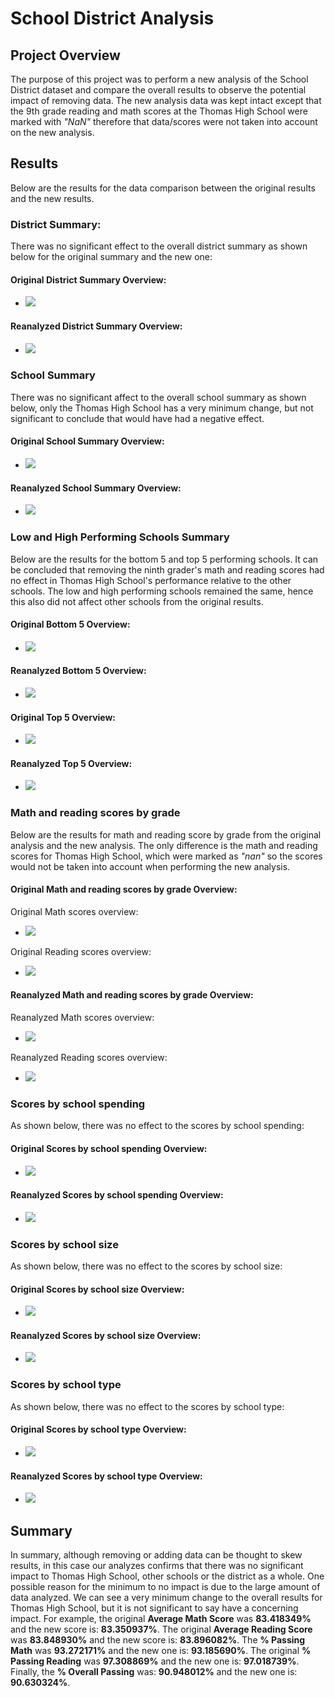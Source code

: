 # School District Analysis

## Project Overview
The purpose of this project was to perform a new analysis of the School District dataset and compare the overall results to observe the potential impact of removing data.  The new analysis data was kept intact except that the 9th grade reading and math scores at the Thomas High School were marked with _"NaN"_ therefore that data/scores were not taken into account on the new analysis.

## Results
Below are the results for the data comparison between the original results and the new results.

### District Summary:
There was no significant effect to the overall district summary as shown below for the original summary and the new one:

#### Original District Summary Overview:
- <image src="./analysis/images/District_Summary_Overview_original.png">

#### Reanalyzed District Summary Overview:
- <image src="./analysis/images/District_Summary_Overview_Reanalyzed.png">


### School Summary
There was no significant affect to the overall school summary as shown below, only the Thomas High School has a very minimum change, but not significant to conclude that would have had a negative effect.

#### Original School Summary Overview:
- <image src="./analysis/images/Per_School_Summary_Overview_original.png">

#### Reanalyzed School Summary Overview:
- <image src="./analysis/images/Per_School_Summary_Overview_Reanalyzed.png">


### Low and High Performing Schools Summary
Below are the results for the bottom 5 and top 5 performing schools.  It can be concluded that removing the ninth grader's math and reading scores had no effect in Thomas High School's performance relative to the other schools.  The low and high performing schools remained the same, hence this also did not affect other schools from the original results.

#### Original Bottom 5 Overview:
- <image src="./analysis/images/Bottom5_LowPerformingSchools_original.png">

#### Reanalyzed Bottom 5 Overview:
- <image src="./analysis/images/Bottom5_LowPerformingSchools_Reanalyzed.png">

#### Original Top 5 Overview:
- <image src="./analysis/images/Top5_HighPerformingSchools_original.png">

#### Reanalyzed Top 5 Overview:
- <image src="./analysis/images/Top5_HighPerformingSchools_Reanalyzed.png">


### Math and reading scores by grade
Below are the results for math and reading score by grade from the original analysis and the new analysis.  The only difference is the math and reading scores for Thomas High School, which were marked as _"nan"_ so the scores would not be taken into account when performing the new analysis.

#### Original Math and reading scores by grade Overview:
Original Math scores overview:
- <image src="./analysis/images/MathScoresbyGrade_original.png">

Original Reading scores overview:
- <image src="./analysis/images/ReadingScoresbyGrade_original.png">

#### Reanalyzed Math and reading scores by grade Overview:
Reanalyzed Math scores overview:
- <image src="./analysis/images/MathScoresbyGrade_Reanalyzed.png">

Reanalyzed Reading scores overview:
- <image src="./analysis/images/ReadingScoresbyGrade_Reanalyzed.png">


### Scores by school spending
As shown below, there was no effect to the scores by school spending:

#### Original Scores by school spending Overview:
- <image src="./analysis/images/ScoresbySchoolSpending_original.png">

#### Reanalyzed Scores by school spending Overview:
- <image src="./analysis/images/ScoresbySchoolSpending_Reanalyzed.png">


### Scores by school size
As shown below, there was no effect to the scores by school size:

#### Original Scores by school size Overview:
- <image src="./analysis/images/ScoresbySchoolSize_original.png">

#### Reanalyzed Scores by school size Overview:
- <image src="./analysis/images/ScoresbySchoolSize_Reanalyzed.png">


### Scores by school type
As shown below, there was no effect to the scores by school type:

#### Original Scores by school type Overview:
- <image src="./analysis/images/ScoresbySchoolType_original.png">

#### Reanalyzed Scores by school type Overview:
- <image src="./analysis/images/ScoresbySchoolType_Reanalyzed.png">



## Summary
In summary, although removing or adding data can be thought to skew results, in this case our analyzes confirms that there was no significant impact to Thomas High School, other schools or the district as a whole.  One possible reason for the minimum to no impact is due to the large amount of data analyzed.  We can see a very minimum change to the overall results for Thomas High School, but it is not significant to say have a concerning impact.  For example, the original **Average Math Score** was **83.418349%** and the new score is: **83.350937%**.  The original **Average Reading Score** was **83.848930%** and the new score is: **83.896082%**.  The **% Passing Math** was **93.272171%** and the new one is: **93.185690%**.  The original **% Passing Reading** was **97.308869%** and the new one is: **97.018739%**.  Finally, the **% Overall Passing** was: **90.948012%** and the new one is: **90.630324%**.


